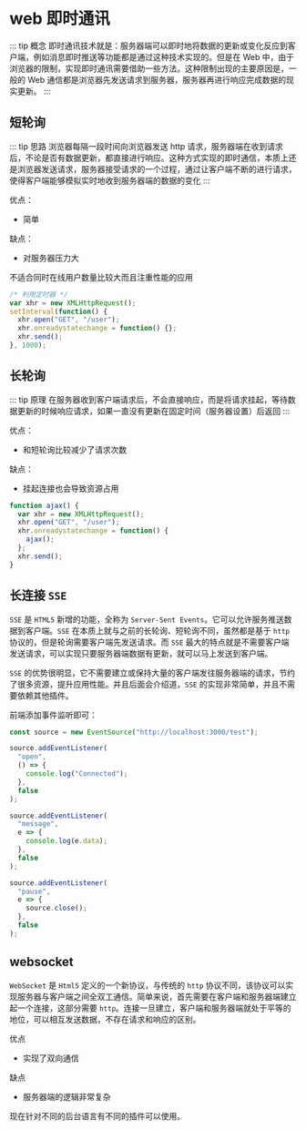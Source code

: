 # web 即时通讯

::: tip 概念
即时通讯技术就是：服务器端可以即时地将数据的更新或变化反应到客户端，例如消息即时推送等功能都是通过这种技术实现的。但是在 Web 中，由于浏览器的限制，实现即时通讯需要借助一些方法。这种限制出现的主要原因是，一般的 Web 通信都是浏览器先发送请求到服务器，服务器再进行响应完成数据的现实更新。
:::

## 短轮询

::: tip 思路
浏览器每隔一段时间向浏览器发送 http 请求，服务器端在收到请求后，不论是否有数据更新，都直接进行响应。这种方式实现的即时通信，本质上还是浏览器发送请求，服务器接受请求的一个过程，通过让客户端不断的进行请求，使得客户端能够模拟实时地收到服务器端的数据的变化
:::

优点：

- 简单

缺点：

- 对服务器压力大

不适合同时在线用户数量比较大而且注重性能的应用

```js
/* 利用定时器 */
var xhr = new XMLHttpRequest();
setInterval(function() {
  xhr.open("GET", "/user");
  xhr.onreadystatechange = function() {};
  xhr.send();
}, 1000);
```

## 长轮询

::: tip 原理
在服务器收到客户端请求后，不会直接响应，而是将请求挂起，等待数据更新的时候响应请求，如果一直没有更新在固定时间（服务器设置）后返回
:::

优点：

- 和短轮询比较减少了请求次数

缺点：

- 挂起连接也会导致资源占用

```js
function ajax() {
  var xhr = new XMLHttpRequest();
  xhr.open("GET", "/user");
  xhr.onreadystatechange = function() {
    ajax();
  };
  xhr.send();
}
```

## 长连接 `SSE`

`SSE` 是 `HTML5` 新增的功能，全称为 `Server-Sent Events`。它可以允许服务推送数据到客户端。`SSE` 在本质上就与之前的长轮询、短轮询不同，虽然都是基于 `http` 协议的，但是轮询需要客户端先发送请求。而 `SSE` 最大的特点就是不需要客户端发送请求，可以实现只要服务器端数据有更新，就可以马上发送到客户端。

`SSE` 的优势很明显，它不需要建立或保持大量的客户端发往服务器端的请求，节约了很多资源，提升应用性能。并且后面会介绍道，`SSE` 的实现非常简单，并且不需要依赖其他插件。

前端添加事件监听即可：

```js
const source = new EventSource("http://localhost:3000/test");

source.addEventListener(
  "open",
  () => {
    console.log("Connected");
  },
  false
);

source.addEventListener(
  "message",
  e => {
    console.log(e.data);
  },
  false
);

source.addEventListener(
  "pause",
  e => {
    source.close();
  },
  false
);
```

## websocket

`WebSocket` 是 `Html5` 定义的一个新协议，与传统的 `http` 协议不同，该协议可以实现服务器与客户端之间全双工通信。简单来说，首先需要在客户端和服务器端建立起一个连接，这部分需要 `http`。连接一旦建立，客户端和服务器端就处于平等的地位，可以相互发送数据，不存在请求和响应的区别。

优点

- 实现了双向通信

缺点

- 服务器端的逻辑非常复杂

现在针对不同的后台语言有不同的插件可以使用。
